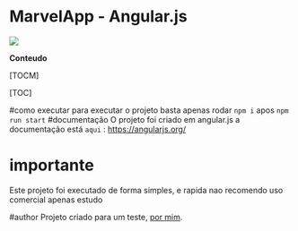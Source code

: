 # MarvelApp - Angular.js

![](https://bendevjunior.github.io/marvelapp-angularjs/logo.svg)

**Conteudo**

[TOCM]

[TOC]

#como executar
para executar o projeto basta apenas rodar `npm i` apos `npm run start`
#documentação
O projeto foi criado em angular.js a documentação está `aqui` : <https://angularjs.org/>

# importante
Este projeto foi executado de forma simples, e rapida nao recomendo uso comercial apenas estudo

#author
Projeto criado para um teste, [por mim](https://bendevoficial.com "por mim").